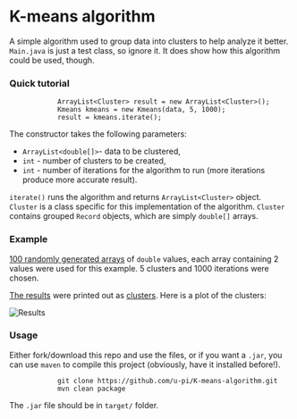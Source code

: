 # K-means algorithm

A simple algorithm used to group data into clusters to help analyze it better. `Main.java` is just a test class, so ignore it. It does show how this algorithm could be used, though.

### Quick tutorial
```
            ArrayList<Cluster> result = new ArrayList<Cluster>();
			Kmeans kmeans = new Kmeans(data, 5, 1000);
			result = kmeans.iterate();
```

The constructor takes the following parameters: 
* `ArrayList<double[]>`-  data to be clustered, 
* `int` - number of clusters to be created, 
* `int` - number of iterations for the algorithm to run (more iterations produce more accurate result).

`iterate()` runs the algorithm and returns `ArrayList<Cluster>` object. `Cluster` is a class specific for this implementation of the algorithm. `Cluster` contains grouped `Record` objects, which are simply `double[]` arrays.


### Example

[100 randomly generated arrays](https://github.com/u-pi/K-means-algorithm/blob/master/data.txt) of `double` values, each array containing 2 values were used for this example. 5 clusters and 1000 iterations were chosen.

[The results](https://github.com/u-pi/K-means-algorithm/blob/master/result.data) were printed out as [clusters](https://github.com/u-pi/K-means-algorithm/blob/master/clusters.txt). Here is a plot of the clusters:

![Results](https://github.com/u-pi/K-means-algorithm/blob/master/Figure_1.png)

### Usage

Either fork/download this repo and use the files, or if you want a `.jar`, you can use `maven` to compile this project (obviously, have it installed before!).

```
            git clone https://github.com/u-pi/K-means-algorithm.git
            mvn clean package
```

The `.jar` file should be in `target/` folder.